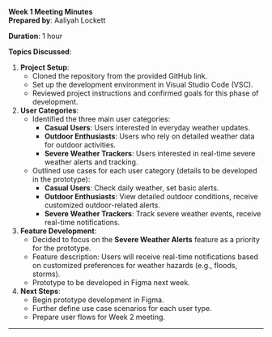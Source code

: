 **Week 1 Meeting Minutes**  
**Prepared by**: Aaliyah Lockett

**Duration**: 1 hour

**Topics Discussed**:

1. **Project Setup**:  
   * Cloned the repository from the provided GitHub link.  
   * Set up the development environment in Visual Studio Code (VSC).  
   * Reviewed project instructions and confirmed goals for this phase of development.  
2. **User Categories**:  
   * Identified the three main user categories:  
     * **Casual Users**: Users interested in everyday weather updates.  
     * **Outdoor Enthusiasts**: Users who rely on detailed weather data for outdoor activities.  
     * **Severe Weather Trackers**: Users interested in real-time severe weather alerts and tracking.  
   * Outlined use cases for each user category (details to be developed in the prototype):  
     * **Casual Users**: Check daily weather, set basic alerts.  
     * **Outdoor Enthusiasts**: View detailed outdoor conditions, receive customized outdoor-related alerts.  
     * **Severe Weather Trackers**: Track severe weather events, receive real-time notifications.  
3. **Feature Development**:  
   * Decided to focus on the **Severe Weather Alerts** feature as a priority for the prototype.  
   * Feature description: Users will receive real-time notifications based on customized preferences for weather hazards (e.g., floods, storms).  
   * Prototype to be developed in Figma next week.  
4. **Next Steps**:  
   * Begin prototype development in Figma.  
   * Further define use case scenarios for each user type.  
   * Prepare user flows for Week 2 meeting.

---

